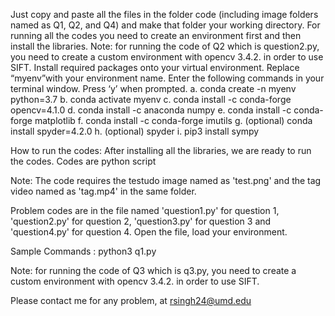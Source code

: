 Just copy and paste all the files in the folder code (including image folders named as Q1, Q2, and Q4) and make that folder your working directory.
For running all the codes you need to create an environment first and then install the libraries.
Note: for running the code of Q2 which is question2.py, you need to create a custom environment with opencv 3.4.2. in order to use SIFT. 
Install required packages onto your virtual environment. Replace “myenv”with your environment name. 
Enter the following commands in your terminal window. Press ‘y’ when prompted. 
a. conda create -n myenv python=3.7
b. conda activate myenv
c. conda install -c conda-forge opencv=4.1.0
d. conda install -c anaconda numpy
e. conda install -c conda-forge matplotlib
f. conda install -c conda-forge imutils
g. (optional) conda install spyder=4.2.0
h. (optional) spyder
i. pip3 install sympy 


How to run the codes:
After installing all the libraries, we are ready to run the codes. Codes are python script

Note: The code requires the testudo image named as 'test.png' and the tag video named as 'tag.mp4' in the same folder.

Problem  codes are in the file named 'question1.py' for question 1, 'question2.py' for question 2, 'question3.py' for question 3 and 'question4.py' for question 4. Open the file, load your environment.


Sample Commands : python3 q1.py

Note: for running the code of Q3 which is q3.py, you need to create a custom environment with opencv 3.4.2. in order to use SIFT. 


Please contact me for any problem, at rsingh24@umd.edu

